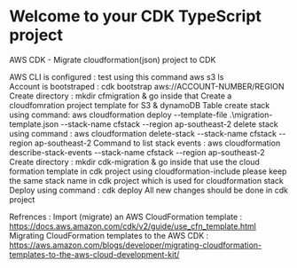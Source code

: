 # Welcome to your CDK TypeScript project

AWS CDK -  Migrate cloudformation(json) project to CDK

AWS CLI is configured : test using this command aws s3 ls  </br>
Account is bootstraped : cdk bootstrap aws://ACCOUNT-NUMBER/REGION
Create directory : mkdir cfmigration & go inside that
Create a cloudfomration project template for S3 & dynamoDB Table
create stack using command: aws cloudformation deploy --template-file .\migration-template.json --stack-name cfstack --region ap-southeast-2
delete stack using command : aws cloudformation delete-stack --stack-name cfstack  --region ap-southeast-2
Command to list stack events : aws cloudformation describe-stack-events --stack-name cfstack --region ap-southeast-2
Create directory : mkdir cdk-migration & go inside that
use the cloud formation template in cdk project using cloudformation-include
please keep the same stack name in cdk project which is used for cloudformation stack
Deploy using command : cdk deploy 
All new changes should be done in cdk project

Refrences : 
Import (migrate) an AWS CloudFormation template : https://docs.aws.amazon.com/cdk/v2/guide/use_cfn_template.html
Migrating CloudFormation templates to the AWS CDK : https://aws.amazon.com/blogs/developer/migrating-cloudformation-templates-to-the-aws-cloud-development-kit/
